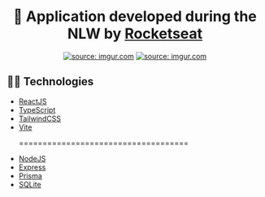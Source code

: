 <h1 align="center"> 
  🚀 Application developed during the NLW by <a href='https://www.rocketseat.com.br/' target='_blank'>Rocketseat</a>
</h1>

<p align="center">
<a href="https://imgur.com/mYtNFMP"><img src="https://i.imgur.com/mYtNFMP.png" title="source: imgur.com" /></a>
<a href="https://imgur.com/ICNaCRj"><img src="https://i.imgur.com/ICNaCRj.png" title="source: imgur.com" /></a>
</p>

## 💊💊 Technologies

- [ReactJS](https://https://reactjs.org/)
- [TypeScript](https://www.typescriptlang.org/)
- [TailwindCSS](https://tailwindcss.com/)
- [Vite](https://vitejs.dev/)
  <p>====================================</p>
- [NodeJS](https://nodejs.org/)
- [Express](https://expressjs.com/pt-br/)
- [Prisma](https://www.prisma.io/)
- [SQLite](https://www.sqlite.org/index.html)
